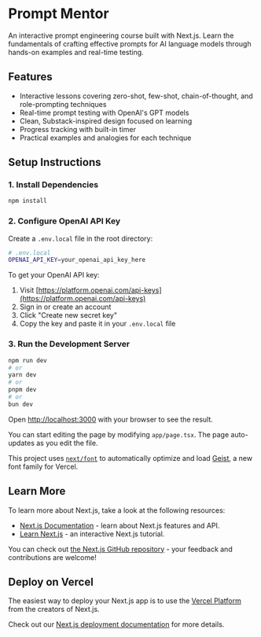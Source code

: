 # Prompt Mentor

An interactive prompt engineering course built with Next.js. Learn the fundamentals of crafting effective prompts for AI language models through hands-on examples and real-time testing.

## Features

- Interactive lessons covering zero-shot, few-shot, chain-of-thought, and role-prompting techniques
- Real-time prompt testing with OpenAI's GPT models
- Clean, Substack-inspired design focused on learning
- Progress tracking with built-in timer
- Practical examples and analogies for each technique

## Setup Instructions

### 1. Install Dependencies

```bash
npm install
```

### 2. Configure OpenAI API Key

Create a `.env.local` file in the root directory:

```bash
# .env.local
OPENAI_API_KEY=your_openai_api_key_here
```

To get your OpenAI API key:
1. Visit [https://platform.openai.com/api-keys](https://platform.openai.com/api-keys)
2. Sign in or create an account
3. Click "Create new secret key"
4. Copy the key and paste it in your `.env.local` file

### 3. Run the Development Server

```bash
npm run dev
# or
yarn dev
# or
pnpm dev
# or
bun dev
```

Open [http://localhost:3000](http://localhost:3000) with your browser to see the result.

You can start editing the page by modifying `app/page.tsx`. The page auto-updates as you edit the file.

This project uses [`next/font`](https://nextjs.org/docs/app/building-your-application/optimizing/fonts) to automatically optimize and load [Geist](https://vercel.com/font), a new font family for Vercel.

## Learn More

To learn more about Next.js, take a look at the following resources:

- [Next.js Documentation](https://nextjs.org/docs) - learn about Next.js features and API.
- [Learn Next.js](https://nextjs.org/learn) - an interactive Next.js tutorial.

You can check out [the Next.js GitHub repository](https://github.com/vercel/next.js) - your feedback and contributions are welcome!

## Deploy on Vercel

The easiest way to deploy your Next.js app is to use the [Vercel Platform](https://vercel.com/new?utm_medium=default-template&filter=next.js&utm_source=create-next-app&utm_campaign=create-next-app-readme) from the creators of Next.js.

Check out our [Next.js deployment documentation](https://nextjs.org/docs/app/building-your-application/deploying) for more details.
